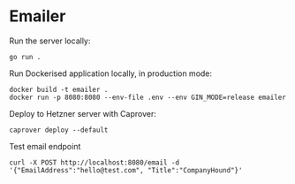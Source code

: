 # Emailer

Run the server locally:

```
go run .
```

Run Dockerised application locally, in production mode:

```
docker build -t emailer .
docker run -p 8080:8080 --env-file .env --env GIN_MODE=release emailer
```

Deploy to Hetzner server with Caprover:

```
caprover deploy --default
```

Test email endpoint

```
curl -X POST http://localhost:8080/email -d '{"EmailAddress":"hello@test.com", "Title":"CompanyHound"}'
```
